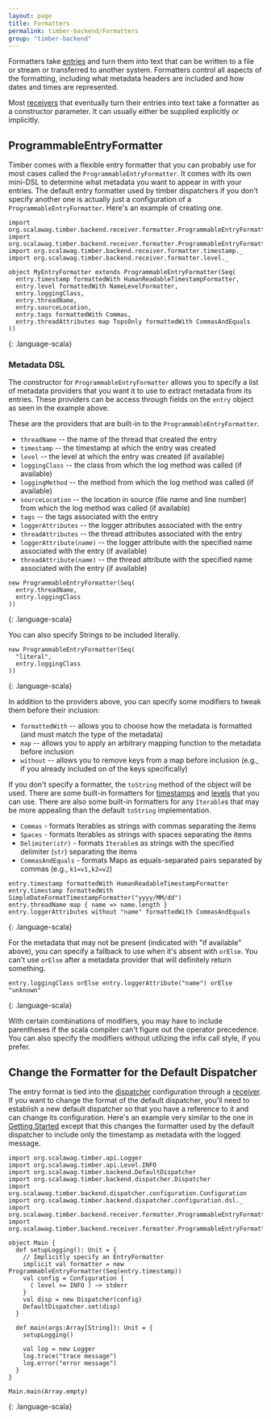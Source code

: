 ```yaml
---
layout: page
title: Formatters
permalink: timber-backend/Formatters
group: "timber-backend"
---
```


Formatters take [entries](Entries) and turn them into text that can be written to a file or stream or transferred to
another system.  Formatters control all aspects of the formatting, including what metadata headers are included and
how dates and times are represented.

Most [receivers](Receivers) that eventually turn their entries into text take a formatter as a constructor parameter.
It can usually either be supplied explicitly or implicitly.

## ProgrammableEntryFormatter

Timber comes with a flexible entry formatter that you can probably use for most cases called the
`ProgrammableEntryFormatter`.  It comes with its own mini-DSL to determine what metadata you want to appear in
with your entries.  The default entry formatter used by timber dispatchers if you don't specify another one is
actually just a configuration of a `ProgrammableEntryFormatter`.  Here's an example of creating one.

~~~~
import org.scalawag.timber.backend.receiver.formatter.ProgrammableEntryFormatter
import org.scalawag.timber.backend.receiver.formatter.ProgrammableEntryFormatter._
import org.scalawag.timber.backend.receiver.formatter.timestamp._
import org.scalawag.timber.backend.receiver.formatter.level._

object MyEntryFormatter extends ProgrammableEntryFormatter(Seq(
  entry.timestamp formattedWith HumanReadableTimestampFormatter,
  entry.level formattedWith NameLevelFormatter,
  entry.loggingClass,
  entry.threadName,
  entry.sourceLocation,
  entry.tags formattedWith Commas,
  entry.threadAttributes map TopsOnly formattedWith CommasAndEquals
))
~~~~
{: .language-scala}

### Metadata DSL

The constructor for `ProgrammableEntryFormatter` allows you to specify a list of metadata providers that you want it
to use to extract metadata from its entries.  These providers can be access through fields on the `entry` object as
seen in the example above.

These are the providers that are built-in to the `ProgrammableEntryFormatter`.

* `threadName` -- the name of the thread that created the entry
* `timestamp` -- the timestamp at which the entry was created
* `level` -- the level at which the entry was created (if available)
* `loggingClass` -- the class from which the log method was called (if available)
* `loggingMethod` -- the method from which the log method was called (if available)
* `sourceLocation` -- the location in source (file name and line number) from which the log method was called (if available)
* `tags` -- the tags associated with the entry
* `loggerAttributes` -- the logger attributes associated with the entry
* `threadAttributes` -- the thread attributes associated with the entry
* `loggerAttribute(`_`name`_`)` -- the logger attribute with the specified name associated with the entry (if available)
* `threadAttribute(`_`name`_`)` -- the thread attribute with the specified name associated with the entry (if available)

~~~~
new ProgrammableEntryFormatter(Seq(
  entry.threadName,
  entry.loggingClass
))
~~~~
{: .language-scala}

You can also specify Strings to be included literally.

~~~~
new ProgrammableEntryFormatter(Seq(
  "literal",
  entry.loggingClass
))
~~~~
{: .language-scala}

In addition to the providers above, you can specify some modifiers to tweak them before their inclusion:

* `formattedWith` -- allows you to choose how the metadata is formatted (and must match the type of the metadata)
* `map` -- allows you to apply an arbitrary mapping function to the metadata before inclusion
* `without` -- allows you to remove keys from a map before inclusion (e.g., if you already included on of the
keys specifically)

If you don't specify a formatter, the `toString` method of the object will be used. There are some built-in
formatters for [timestamps](org.scalawag.timber.backend.receiver.formatter.timestamp) and
[levels](org.scalawag.timber.backend.receiver.formatter.level) that you can use.  There are also some built-in
formatters for any `Iterable`s that may be more appealing than the default `toString` implementation.

* `Commas` - formats Iterables as strings with commas separating the items
* `Spaces` - formats Iterables as strings with spaces separating the items
* `Delimiter(`_`str`_`)` - formats `Iterable`s as strings with the specified delimiter (`str`) separating the items
* `CommasAndEquals` - formats Maps as equals-separated pairs separated by commas (e.g., `k1=v1,k2=v2`)

~~~~
entry.timestamp formattedWith HumanReadableTimestampFormatter
entry.timestamp formattedWith SimpleDateFormatTimestampFormatter("yyyy/MM/dd")
entry.threadName map { name => name.length }
entry.loggerAttributes without "name" formattedWith CommasAndEquals
~~~~
{: .language-scala}

For the metadata that may not be present (indicated with "if available" above), you can specify a fallback to use when it's absent with `orElse`.
You can't use `orElse` after a metadata provider that will definitely return something.

~~~~
entry.loggingClass orElse entry.loggerAttribute("name") orElse "unknown"
~~~~
{: .language-scala}

With certain combinations of modifiers, you may have to include parentheses if the scala compiler can't figure out
the operator precedence.  You can also specify the modifiers without utilizing the infix call style, if you prefer.

## Change the Formatter for the Default Dispatcher

The entry format is tied into the [dispatcher](Dispatcher) configuration through a [receiver](Receivers).  If you
want to change the format of the default dispatcher, you'll need to establish a new default dispatcher so that you
have a reference to it and can change its configuration. Here's an example very similar to the one in
[Getting Started](GettingStarted) except that this changes the formatter used by the default dispatcher to include
only the timestamp as metadata with the logged message.

~~~~
import org.scalawag.timber.api.Logger
import org.scalawag.timber.api.Level.INFO
import org.scalawag.timber.backend.DefaultDispatcher
import org.scalawag.timber.backend.dispatcher.Dispatcher
import org.scalawag.timber.backend.dispatcher.configuration.Configuration
import org.scalawag.timber.backend.dispatcher.configuration.dsl._
import org.scalawag.timber.backend.receiver.formatter.ProgrammableEntryFormatter
import org.scalawag.timber.backend.receiver.formatter.ProgrammableEntryFormatter._

object Main {
  def setupLogging(): Unit = {
    // Implicitly specify an EntryFormatter
    implicit val formatter = new ProgrammableEntryFormatter(Seq(entry.timestamp))
    val config = Configuration {
      ( level >= INFO ) ~> stderr
    }
    val disp = new Dispatcher(config)
    DefaultDispatcher.set(disp)
  }

  def main(args:Array[String]): Unit = {
    setupLogging()

    val log = new Logger
    log.trace("trace message")
    log.error("error message")
  }
}

Main.main(Array.empty)
~~~~
{: .language-scala}
